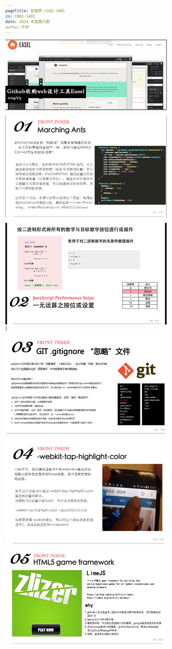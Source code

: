 ```yaml
--- 
pageTitle: 前端界-cn02-1401 
cn: CN02-1401 
date: 2014 年度第六期
author:子仲
---
```


![snapchat](./images/cover.png)

[![html5-canvas](./images/marchingants.png)](http://chesihui.github.io/front-inside/cn02-1401/ants)

![一元运算](./images/tangzhu.png)]

![git.gitignore](./images/git.png)

![highlight](./images/highlight.png)

[![html5game](./images/html5game.png)](http://www.limejs.com/)
